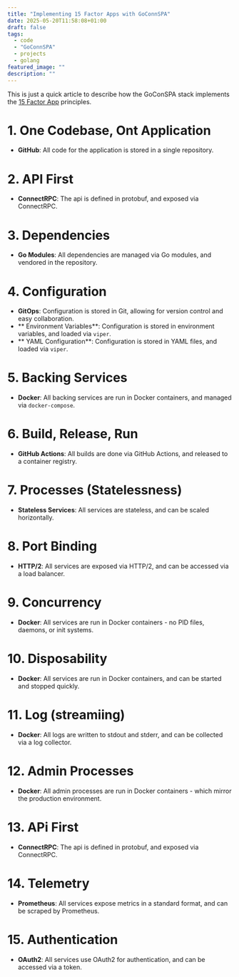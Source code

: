 ```yaml
---
title: "Implementing 15 Factor Apps with GoConnSPA"
date: 2025-05-20T11:58:08+01:00
draft: false
tags:
  - code
  - "GoConnSPA"
  - projects
  - golang 
featured_image: ""
description: ""
---
```


This is just a quick article to describe how the GoConSPA stack implements the [15 Factor App](https://domenicoluciani.com/2021/10/30/15-factor-app.html) principles.

# 1. One Codebase, Ont Application

* **GitHub**: All code for the application is stored in a single repository.

# 2. API First

* **ConnectRPC**: The api is defined in protobuf, and exposed via ConnectRPC.

# 3. Dependencies

* **Go Modules**: All dependencies are managed via Go modules, and vendored in the repository.

# 4. Configuration

* **GitOps**: Configuration is stored in Git, allowing for version control and easy collaboration.
* ** Environment Variables**: Configuration is stored in environment variables, and loaded via `viper`.
* ** YAML Configuration**: Configuration is stored in YAML files, and loaded via `viper`.

# 5. Backing Services

* **Docker**: All backing services are run in Docker containers, and managed via `docker-compose`.

# 6. Build, Release, Run

* **GitHub Actions**: All builds are done via GitHub Actions, and released to a container registry.

# 7. Processes (Statelessness)

* **Stateless Services**: All services are stateless, and can be scaled horizontally.

# 8. Port Binding 

* **HTTP/2**: All services are exposed via HTTP/2, and can be accessed via a load balancer.

# 9. Concurrency

* **Docker**: All services are run in Docker containers - no PID files, daemons, or init systems.

# 10. Disposability

* **Docker**: All services are run in Docker containers, and can be started and stopped quickly.

# 11. Log (streamiing)

* **Docker**: All logs are written to stdout and stderr, and can be collected via a log collector.

# 12. Admin Processes

* **Docker**: All admin processes are run in Docker containers - which mirror the production environment.

# 13. APi First

* **ConnectRPC**: The api is defined in protobuf, and exposed via ConnectRPC.

# 14. Telemetry

* **Prometheus**: All services expose metrics in a standard format, and can be scraped by Prometheus.

# 15. Authentication

* **OAuth2**: All services use OAuth2 for authentication, and can be accessed via a token.


